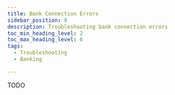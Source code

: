 ```yaml
---
title: Bank Connection Errors
sidebar_position: 8
description: Troubleshooting bank connection errors
toc_min_heading_level: 2
toc_max_heading_level: 6
tags:
  - Troubleshooting
  - Banking

---
```


TODO